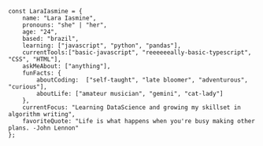
```
const LaraIasmine = {
    name: "Lara Iasmine",
    pronouns: "she" | "her",
    age: "24",
    based: "brazil",
    learning: ["javascript", "python", "pandas"],
    currentTools:["basic-javascript", "reeeeeeally-basic-typescript", "CSS", "HTML"],
    askMeAbout: ["anything"],
    funFacts: {
        aboutCoding:  ["self-taught", "late bloomer", "adventurous", "curious"],
        aboutLife: ["amateur musician", "gemini", "cat-lady"]
    },
    currentFocus: "Learning DataScience and growing my skillset in algorithm writing",
    favoriteQuote: "Life is what happens when you're busy making other plans. -John Lennon"
};
``` 

<!--
**LaraIasmine/LaraIasmine** is a ✨ _special_ ✨ repository because its `README.md` (this file) appears on your GitHub profile.

Here are some ideas to get you started:

- 🔭 I’m currently working on ...
- 🌱 I’m currently learning ...
- 👯 I’m looking to collaborate on ...
- 🤔 I’m looking for help with ...
- 💬 Ask me about ...
- 📫 How to reach me: ...
- 😄 Pronouns: ...
- ⚡ Fun fact: ...
-->
